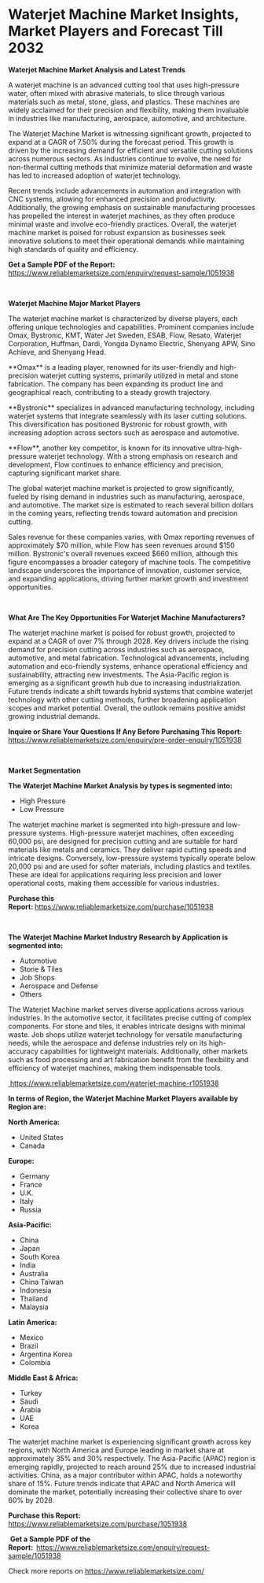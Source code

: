 <p><h1>Waterjet Machine Market Insights, Market Players and Forecast Till 2032</h1></p><p><strong>Waterjet Machine Market Analysis and Latest Trends</strong></p>
<p><p>A waterjet machine is an advanced cutting tool that uses high-pressure water, often mixed with abrasive materials, to slice through various materials such as metal, stone, glass, and plastics. These machines are widely acclaimed for their precision and flexibility, making them invaluable in industries like manufacturing, aerospace, automotive, and architecture.</p><p>The Waterjet Machine Market is witnessing significant growth, projected to expand at a CAGR of 7.50% during the forecast period. This growth is driven by the increasing demand for efficient and versatile cutting solutions across numerous sectors. As industries continue to evolve, the need for non-thermal cutting methods that minimize material deformation and waste has led to increased adoption of waterjet technology.</p><p>Recent trends include advancements in automation and integration with CNC systems, allowing for enhanced precision and productivity. Additionally, the growing emphasis on sustainable manufacturing processes has propelled the interest in waterjet machines, as they often produce minimal waste and involve eco-friendly practices. Overall, the waterjet machine market is poised for robust expansion as businesses seek innovative solutions to meet their operational demands while maintaining high standards of quality and efficiency.</p></p>
<p><strong>Get a Sample PDF of the Report:&nbsp;</strong> <a href="https://www.reliablemarketsize.com/enquiry/request-sample/1051938?utm_campaign=1886&utm_medium=2&utm_source=Github&utm_content=ia&utm_term=16022025&utm_id=waterjet-machine">https://www.reliablemarketsize.com/enquiry/request-sample/1051938</a></p>
<p>&nbsp;</p>
<p><strong>Waterjet Machine Major Market Players</strong></p>
<p><p>The waterjet machine market is characterized by diverse players, each offering unique technologies and capabilities. Prominent companies include Omax, Bystronic, KMT, Water Jet Sweden, ESAB, Flow, Resato, Waterjet Corporation, Huffman, Dardi, Yongda Dynamo Electric, Shenyang APW, Sino Achieve, and Shenyang Head.</p><p>**Omax** is a leading player, renowned for its user-friendly and high-precision waterjet cutting systems, primarily utilized in metal and stone fabrication. The company has been expanding its product line and geographical reach, contributing to a steady growth trajectory. </p><p>**Bystronic** specializes in advanced manufacturing technology, including waterjet systems that integrate seamlessly with its laser cutting solutions. This diversification has positioned Bystronic for robust growth, with increasing adoption across sectors such as aerospace and automotive.</p><p>**Flow**, another key competitor, is known for its innovative ultra-high-pressure waterjet technology. With a strong emphasis on research and development, Flow continues to enhance efficiency and precision, capturing significant market share.</p><p>The global waterjet machine market is projected to grow significantly, fueled by rising demand in industries such as manufacturing, aerospace, and automotive. The market size is estimated to reach several billion dollars in the coming years, reflecting trends toward automation and precision cutting.</p><p>Sales revenue for these companies varies, with Omax reporting revenues of approximately $70 million, while Flow has seen revenues around $150 million. Bystronic's overall revenues exceed $660 million, although this figure encompasses a broader category of machine tools. The competitive landscape underscores the importance of innovation, customer service, and expanding applications, driving further market growth and investment opportunities.</p></p>
<p>&nbsp;</p>
<p><strong>What Are The Key Opportunities For Waterjet Machine Manufacturers?</strong></p>
<p><p>The waterjet machine market is poised for robust growth, projected to expand at a CAGR of over 7% through 2028. Key drivers include the rising demand for precision cutting across industries such as aerospace, automotive, and metal fabrication. Technological advancements, including automation and eco-friendly systems, enhance operational efficiency and sustainability, attracting new investments. The Asia-Pacific region is emerging as a significant growth hub due to increasing industrialization. Future trends indicate a shift towards hybrid systems that combine waterjet technology with other cutting methods, further broadening application scopes and market potential. Overall, the outlook remains positive amidst growing industrial demands.</p></p>
<p><strong>Inquire or Share Your Questions If Any Before Purchasing This Report:</strong> <a href="https://www.reliablemarketsize.com/enquiry/pre-order-enquiry/1051938?utm_campaign=1886&utm_medium=2&utm_source=Github&utm_content=ia&utm_term=16022025&utm_id=waterjet-machine">https://www.reliablemarketsize.com/enquiry/pre-order-enquiry/1051938</a></p>
<p>&nbsp;</p>
<p><strong>Market Segmentation</strong></p>
<p><strong>The Waterjet Machine Market Analysis by types is segmented into:</strong></p>
<p><ul><li>High Pressure</li><li>Low Pressure</li></ul></p>
<p><p>The waterjet machine market is segmented into high-pressure and low-pressure systems. High-pressure waterjet machines, often exceeding 60,000 psi, are designed for precision cutting and are suitable for hard materials like metals and ceramics. They deliver rapid cutting speeds and intricate designs. Conversely, low-pressure systems typically operate below 20,000 psi and are used for softer materials, including plastics and textiles. These are ideal for applications requiring less precision and lower operational costs, making them accessible for various industries.</p></p>
<p><strong>Purchase this Report:&nbsp;</strong><a href="https://www.reliablemarketsize.com/purchase/1051938?utm_campaign=1886&utm_medium=2&utm_source=Github&utm_content=ia&utm_term=16022025&utm_id=waterjet-machine">https://www.reliablemarketsize.com/purchase/1051938</a></p>
<p>&nbsp;</p>
<p><strong>The Waterjet Machine Market Industry Research by Application is segmented into:</strong></p>
<p><ul><li>Automotive</li><li>Stone & Tiles</li><li>Job Shops</li><li>Aerospace and Defense</li><li>Others</li></ul></p>
<p><p>The Waterjet Machine market serves diverse applications across various industries. In the automotive sector, it facilitates precise cutting of complex components. For stone and tiles, it enables intricate designs with minimal waste. Job shops utilize waterjet technology for versatile manufacturing needs, while the aerospace and defense industries rely on its high-accuracy capabilities for lightweight materials. Additionally, other markets such as food processing and art fabrication benefit from the flexibility and efficiency of waterjet machines, making them indispensable tools.</p></p>
<p><a href="https://www.reliablemarketsize.com/waterjet-machine-r1051938?utm_campaign=1886&utm_medium=2&utm_source=Github&utm_content=ia&utm_term=16022025&utm_id=waterjet-machine">&nbsp;https://www.reliablemarketsize.com/waterjet-machine-r1051938</a></p>
<p><strong>In terms of Region, the Waterjet Machine Market Players available by Region are:</strong></p>
<p>
    <p> <strong> North America: </strong>
        <ul>
            <li>United States</li>
            <li>Canada</li>
        </ul>
        </p> 
    <p> <strong> Europe: </strong>
        <ul>
            <li>Germany</li>
            <li>France</li>
            <li>U.K.</li>
            <li>Italy</li>
            <li>Russia</li>
        </ul>
        </p> 
    <p> <strong> Asia-Pacific: </strong>
        <ul>
            <li>China</li>
            <li>Japan</li>
            <li>South Korea</li>
            <li>India</li>
            <li>Australia</li>
            <li>China Taiwan</li>
            <li>Indonesia</li>
            <li>Thailand</li>
            <li>Malaysia</li>
        </ul>
        </p> 
    <p> <strong> Latin America: </strong>
        <ul>
            <li>Mexico</li>
            <li>Brazil</li>
            <li>Argentina Korea</li>
            <li>Colombia</li>
        </ul>
        </p> 
    <p> <strong> Middle East & Africa: </strong>
        <ul>
            <li>Turkey</li>
            <li>Saudi</li>
            <li>Arabia</li>
            <li>UAE</li>
            <li>Korea</li>
        </ul>
    </p>
    </p>
<p><p>The waterjet machine market is experiencing significant growth across key regions, with North America and Europe leading in market share at approximately 35% and 30% respectively. The Asia-Pacific (APAC) region is emerging rapidly, projected to reach around 25% due to increased industrial activities. China, as a major contributor within APAC, holds a noteworthy share of 15%. Future trends indicate that APAC and North America will dominate the market, potentially increasing their collective share to over 60% by 2028.</p></p>
<p><strong>Purchase this Report: </strong><a href="https://www.reliablemarketsize.com/purchase/1051938?utm_campaign=1886&utm_medium=2&utm_source=Github&utm_content=ia&utm_term=16022025&utm_id=waterjet-machine">https://www.reliablemarketsize.com/purchase/1051938</a></p>
<p>&nbsp;<strong>Get a Sample PDF of the Report:&nbsp;&nbsp;</strong><a href="https://www.reliablemarketsize.com/enquiry/request-sample/1051938?utm_campaign=1886&utm_medium=2&utm_source=Github&utm_content=ia&utm_term=16022025&utm_id=waterjet-machine">https://www.reliablemarketsize.com/enquiry/request-sample/1051938</a></p>
<p><strong></strong></p>
<p>Check more reports on <a href="https://www.reliablemarketsize.com/?utm_campaign=1886&utm_medium=2&utm_source=Github&utm_content=ia&utm_term=16022025&utm_id=waterjet-machine">https://www.reliablemarketsize.com/</a></p>